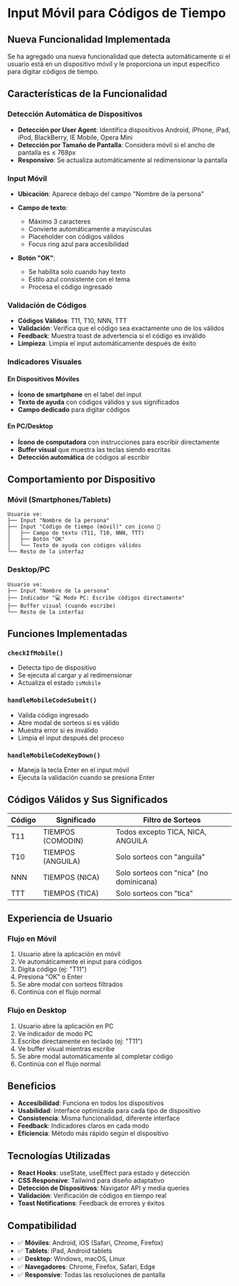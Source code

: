 # Input Móvil para Códigos de Tiempo

## Nueva Funcionalidad Implementada

Se ha agregado una nueva funcionalidad que detecta automáticamente si el usuario está en un dispositivo móvil y le proporciona un input específico para digitar códigos de tiempo.

## Características de la Funcionalidad

### Detección Automática de Dispositivos
- **Detección por User Agent**: Identifica dispositivos Android, iPhone, iPad, iPod, BlackBerry, IE Mobile, Opera Mini
- **Detección por Tamaño de Pantalla**: Considera móvil si el ancho de pantalla es ≤ 768px
- **Responsivo**: Se actualiza automáticamente al redimensionar la pantalla

### Input Móvil
- **Ubicación**: Aparece debajo del campo "Nombre de la persona"
- **Campo de texto**: 
  - Máximo 3 caracteres
  - Convierte automáticamente a mayúsculas
  - Placeholder con códigos válidos
  - Focus ring azul para accesibilidad

- **Botón "OK"**: 
  - Se habilita solo cuando hay texto
  - Estilo azul consistente con el tema
  - Procesa el código ingresado

### Validación de Códigos
- **Códigos Válidos**: T11, T10, NNN, TTT
- **Validación**: Verifica que el código sea exactamente uno de los válidos
- **Feedback**: Muestra toast de advertencia si el código es inválido
- **Limpieza**: Limpia el input automáticamente después de éxito

### Indicadores Visuales

#### En Dispositivos Móviles
- **Ícono de smartphone** en el label del input
- **Texto de ayuda** con códigos válidos y sus significados
- **Campo dedicado** para digitar códigos

#### En PC/Desktop
- **Ícono de computadora** con instrucciones para escribir directamente
- **Buffer visual** que muestra las teclas siendo escritas
- **Detección automática** de códigos al escribir

## Comportamiento por Dispositivo

### Móvil (Smartphones/Tablets)
```
Usuario ve:
├── Input "Nombre de la persona"
├── Input "Código de tiempo (móvil)" con ícono 📱
│   ├── Campo de texto (T11, T10, NNN, TTT)
│   ├── Botón "OK"
│   └── Texto de ayuda con códigos válidos
└── Resto de la interfaz
```

### Desktop/PC
```
Usuario ve:
├── Input "Nombre de la persona"
├── Indicador "💻 Modo PC: Escribe códigos directamente"
├── Buffer visual (cuando escribe)
└── Resto de la interfaz
```

## Funciones Implementadas

### `checkIfMobile()`
- Detecta tipo de dispositivo
- Se ejecuta al cargar y al redimensionar
- Actualiza el estado `isMobile`

### `handleMobileCodeSubmit()`
- Valida código ingresado
- Abre modal de sorteos si es válido
- Muestra error si es inválido
- Limpia el input después del proceso

### `handleMobileCodeKeyDown()`
- Maneja la tecla Enter en el input móvil
- Ejecuta la validación cuando se presiona Enter

## Códigos Válidos y Sus Significados

| Código | Significado | Filtro de Sorteos |
|--------|-------------|-------------------|
| T11 | TIEMPOS (COMODIN) | Todos excepto TICA, NICA, ANGUILA |
| T10 | TIEMPOS (ANGUILA) | Solo sorteos con "anguila" |
| NNN | TIEMPOS (NICA) | Solo sorteos con "nica" (no dominicana) |
| TTT | TIEMPOS (TICA) | Solo sorteos con "tica" |

## Experiencia de Usuario

### Flujo en Móvil
1. Usuario abre la aplicación en móvil
2. Ve automáticamente el input para códigos
3. Digita código (ej: "T11")
4. Presiona "OK" o Enter
5. Se abre modal con sorteos filtrados
6. Continúa con el flujo normal

### Flujo en Desktop
1. Usuario abre la aplicación en PC
2. Ve indicador de modo PC
3. Escribe directamente en teclado (ej: "T11")
4. Ve buffer visual mientras escribe
5. Se abre modal automáticamente al completar código
6. Continúa con el flujo normal

## Beneficios

- **Accesibilidad**: Funciona en todos los dispositivos
- **Usabilidad**: Interface optimizada para cada tipo de dispositivo
- **Consistencia**: Misma funcionalidad, diferente interface
- **Feedback**: Indicadores claros en cada modo
- **Eficiencia**: Método más rápido según el dispositivo

## Tecnologías Utilizadas

- **React Hooks**: useState, useEffect para estado y detección
- **CSS Responsive**: Tailwind para diseño adaptativo
- **Detección de Dispositivos**: Navigator API y media queries
- **Validación**: Verificación de códigos en tiempo real
- **Toast Notifications**: Feedback de errores y éxitos

## Compatibilidad

- ✅ **Móviles**: Android, iOS (Safari, Chrome, Firefox)
- ✅ **Tablets**: iPad, Android tablets
- ✅ **Desktop**: Windows, macOS, Linux
- ✅ **Navegadores**: Chrome, Firefox, Safari, Edge
- ✅ **Responsive**: Todas las resoluciones de pantalla
